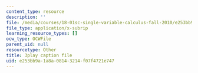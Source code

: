 ```yaml
---
content_type: resource
description: ''
file: /media/courses/18-01sc-single-variable-calculus-fall-2010/e253bb9a1a8a08143214f07f4721e747_BGE3wb7H2PA.srt
file_type: application/x-subrip
learning_resource_types: []
ocw_type: OCWFile
parent_uid: null
resourcetype: Other
title: 3play caption file
uid: e253bb9a-1a8a-0814-3214-f07f4721e747
---
```

